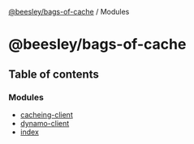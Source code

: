 [@beesley/bags-of-cache](README.md) / Modules

# @beesley/bags-of-cache

## Table of contents

### Modules

- [cacheing-client](modules/cacheing_client.md)
- [dynamo-client](modules/dynamo_client.md)
- [index](modules/index.md)
